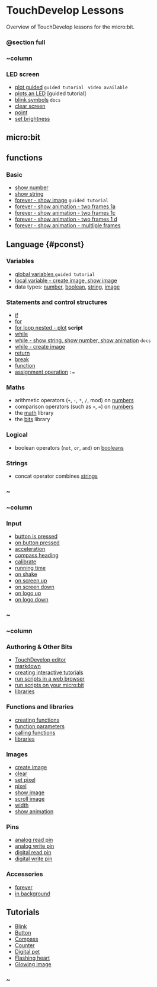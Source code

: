 # TouchDevelop Lessons

Overview of TouchDevelop lessons for the micro:bit.

### @section full

### ~column 

### LED screen

* [plot guided](/hcwxud) `guided tutorial ` `video available`
* [plots an LED](/njuzbvocit) [guided tutorial]
* [blink symbols](/rfchtfjmag) `docs`
* [clear screen](/jwqywu)
* [point](/reference/led/point)
* [set brightness](/tfrmcgdtxk)

## micro:bit

## functions

### Basic

* [show number](/doxhko)
* [show string](/hgsfxg)
* [forever - show image](/bniyze) `guided tutorial`
* [forever - show animation - two frames 1a](/rwsjmubtaa)
* [forever - show animation - two frames 1c](/fomtaxxdkk)
* [forever - show animation - two frames 1 d](/huguhgjmmn)
* [forever - show animation - multliple frames](/tweyhx)

## Language {#pconst}

### Variables

* [global variables ](/nkecii) `guided tutorial`
* [local variable - create image, show image](/dcvnwv)
* data types: [number](/reference/types/number), [boolean](/reference/types/boolean), [string](/reference/types/string), [image](/reference/image/image)

### Statements and control structures

* [if](/reference/logic/if)
* [for](/reference/loops/for)
* [for loop nested - plot](/vpvhdnaqfm) **script**
* [while](/js/while)
* [while - show string, show number, show animation](/bidtzqdips) `docs`
* [while - create image ](/bnqbom)
* [return](/js/return)
* [break](/js/break)
* [function](/js/function)
* [assignment operation](/reference/variables/assign) `:=`

### Maths

* arithmetic operators (`+`, `-`, `*`, `/`, mod)  on [numbers](/reference/types/number)
* comparison operators (such as `>`, `=`) on [numbers](/reference/types/number)
* the [math](/js/math) library
* the [bits](/js/bits) library

### Logical

* boolean operators (`not`, `or`, `and`) on [booleans](/reference/types/boolean)

### Strings

* concat operator combines [strings](/reference/types/string)

### ~

### ~column 

### Input

* [button is pressed](/reference/input/button-is-pressed)
* [on button pressed](/reference/input/on-button-pressed)
* [acceleration](/reference/input/acceleration)
* [compass heading](/reference/input/compass-heading)
* [calibrate](/functions/calibrate)
* [running time](/reference/input/running-time)
* [on shake](/reference/input/on-gesture)
* [on screen up](/functions/on-screen-up)
* [on screen down](/functions/on-screen-down)
* [on logo up](/functions/on-logo-up)
* [on logo down](/functions/on-logo-down)

### ~

### ~column 

### Authoring & Other Bits

* [TouchDevelop editor](/js/editor)
* [markdown](/js/markdown)
* [creating interactive tutorials](/js/creatinginteractivetutorials)
* [run scripts in a web browser](/js/simulator)
* [run scripts on your micro:bit](/usb)
* [libraries](/js/libraries)

### Functions and libraries

* [creating functions](/js/function)
* [function parameters](/js/functionparameters)
* [calling functions](/js/call)
* [libraries](/js/libraries)

### Images

* [create image](/reference/images/create-image)
* [clear](/reference/basic/clear-screen)
* [set pixel](/reference/images/set-pixel)
* [pixel](/reference/images/pixel)
* [show image](/reference/images/show-image)
* [scroll image](/reference/images/scroll-image)
* [width](/functions/width)
* [show animation](/reference/basic/show-animation)

### Pins

* [analog read pin](/reference/pins/analog-read-pin)
* [analog write pin](/reference/pins/analog-write-pin)
* [digital read pin](/reference/pins/digital-read-pin)
* [digital write pin](/reference/pins/digital-write-pin)

### Accessories

* [forever](/reference/basic/forever)
* [in background](/reference/control/in-background)

## Tutorials

* [Blink](/script:hcwxud)
* [Button](/script:rxqgzy)
* [Compass](/script:fhhhwl)
* [Counter](/script:bqrria)
* [Digital pet](/script:lsqwsk)
* [Flashing heart](/script:bniyze)
* [Glowing image](/script:hydyrp)

### ~

